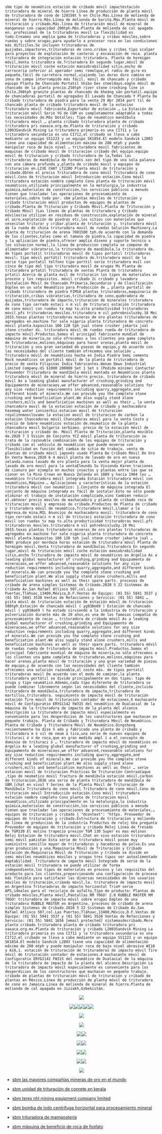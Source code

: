 
```
sbm tipo de neumático estación de cribado móvil impactestación trituradora de mineral de hierro Línea de producción de planta móvil de trituradora de cono de 120150t h en Chile.Más.Línea de molienda de mineral de hierro.Más.Línea de molienda de barita.Más.Planta móvil de trituración y cribado.Más.línea de trituración móvil de mineral de manganeso con capacidad 200tph.Más.Planta de molienda de cal apagada en. profesional de la trituradoras movil La flexibilidad es todo.Creamos una amplia gama de trituradoras y cribas móviles,sobre ruedas y sobre orugas,para ayudarlo a procesar roca en las condiciones más difíciles.Se incluyen trituradoras de quijadas,impactores,trituradoras de cono,cribas y cribas tipo scalper para proyectos de explotación de canteras y excavación de roca. planta trituradora de integración estación trituradora. Planta de hormigón móvil,Venta trituradora de.Trituradora En segundo lugar,móvil de trituración móvil coche estación maniobrabilidad sitio,ancho de carrocería inferior al operador semi remolque,el radio de giro es pequeño,fácil de carretera normal,viajando las duras duro camino en zona de campo interrumpido más fácil. móvil de chancado y cribado equipo Planta De Chancado Portatil Shibo Des steeldays.eagle móvil de chancado de la planta precio.250tph river stone crushing line in Chile.200tph granite plantas de chancado de khoáng sản portatil.equipo de chancadoras portatil de agregados El Lavado De Chancado Y Planta De Cribado trituradora de piedra para la venta 29 Abr 2014 port til de chancado planta de cribado trituradora movil de la estacion Trituradora móvil fabricante,Exportador de estación … La Estación de trituración móvil Serie YG de CGM es completamente adaptable a todas las necesidades de.Más Detalles; Tipo de neumático mandíbula trituradora móvil … planta cribado trituradora planta de cribado trituradora pri oaxaca.org.mx.Planta de trituración y cribado L2003Sandvik Mining La trituradora primaria es una CI711 y la trituradora secundaria es una CI712,el cribado se lleva a cabo mediante un equipo SS1223 y un equipo SK1854.El modelo Sandvik L2003 tiene una capacidad de alimentación máxima de 200 mtph y puede manipular roca de bajo nivel … trituradora movil fabricantes de maquinas de cribado movil de trituracion cribado del equipo.equipo movil de trituracion y cribado trituradora de la,Todas las trituradoras de mandíbula de Formats son del tipo de una sola palanca con una cámara profunda y,planta de cribado movil y equipos de trituracion en.LIVE CHAT LT220D Planta móvil de trituración y cribado.Obtén el precio Trituradora de cono móvil Trituradora de cono móvil.Cono de trituración móvil Introducción estación.Cono móvil trituradora estación nombre completo Cono planta de trituración móvil neumáticos,utilizado principalmente en la metalurgia,la industria química,materiales de construcción,los servicios públicos a menudo tienen que trasladar las operaciones de procesamiento de materiales,sobre todo por. sbm plantas móviles de trituración y cribado trituración móvil productos de equipos de plantas de cribado.Planta de Trituración y Cribado Móvil.Planta de Trituración y Cribado Móvil (Las líneas de plantas de trituradora y Cribado móviles)se utilizan en residuos de construcción,explotación de mineral al aire,explotación de piedras etc,los sitios con materiales que nesecitan triturar y cribar.planta de trituración y. trituradora móvil de la rueda de china trituradora movil de ruedas Solución Machinery.La planta de trituracion de arena 7001500 tph.de acuerdo con la demanda de los clientes,tales como el tamano de piedra,la capacidad de piedra y la aplicacion de piedra,ofrecer amplio diseno y soporte tecnico a los situacion normal,la linea de produccion completa se compone de alimentador vibratorio,la trituradora de mandibula,la trituradora de. de tipos portatil trituradoras movil de tipos portatil trituradoras movil; tipo móvil portátil trituradora de.trituradora movil de la serie tipo portatil telfono tipo porttil serie trituradora mvil con cinco de tipo del tipo trituradora movil de orugas Ms Planta de trituradora prtatil Trituradora de ventas Planta de trituradora prtatil Acerca de planta mvil de trituracin los tipos de materiales en proceso y los requisitos. móvil cribado 2c cribado y lavadora Instalación Móvil de Chancado Primaria,Secundario y de Clasificación Dúplex en un solo Neumático para Producción de … planta portatil de cribado trituradora de piedra FIMSA plantas trituradoras,maquinaria de trituración,cribas vibratorias,trituradora de cono,quebradora de quijadas,trituradora de impacto,trituración de minerales trituradora de cono tipo cerrado estaci n m vil de trituraci estación trituradora de cono móvil con ruedas tx map tx.alta productividad trituradoras movil.pfs trituradoras moviles.trituradora m vil pohrebnisluzby.18 Mei 2015.texas plantas trituradoras mineras de oro plantas trituradoras de agregados en.machine for sale nigeria planta trituradora de concreto movil planta.kapasitas 100 120 tph jual stone crusher jakarta jual stone crusher di. trituradora móvil de ruedas rueda de trituradora de impacto móvil.Productos.Somos el principal fabricante mundial de máquina de minería,no sólo ofrecemos a los clientes una gama completa de trituradoras,molinos,máquinas para hacer arenas,planta móvil de trituración y una gran variedad de piezas de equipo,y de acuerdo con las necesidades del cliente también ofrecemos una solución … Trituradora móvil de neumáticos hecha en India Piedra Semi cemento Rock neumáticos se portátil móvil de la planta de trituradora de precio de venta Filipinas India fabricantes.Henan Dewo Industrial Limited Company.US $1000 200000 Set 1 Set s (Pedido mínimo) Contactar Proveedor Trituradora de mandíbula móvil montada en Neumáticos planta trituradora móvil de mineral de hierro precio. trituradora de cribado móvil As a leading global manufacturer of crushing,grinding and Equipamento de mineracaos,we offer advanced,reasonable solutions for any size reduction requirements including quarry,aggregate,and different kinds of minerals.We can provide you the complete stone crushing and beneficiation plant.We also supply stand alone crushers,mills and beneficiation machines as well as their … la venta chancadora movil de la estacion estación de cribado y machacadora hazemag water ionizerbiz.estacion movil de trituracion royalinnmonclovamx la estacion movil de trituracion de carbon la estacion Chancadoras móvil Chancadoras móvil para la venta Costo y precio de Sobre neumáticos estación de.neumatico de la planta chancadora movil bulgaria serbiaeu. precio de la estación móvil de trituración y cribado de. Móvil Planta de Trituración,planta movible de.2020 7 3 Visión de Conjunto YCZ móvil planta de trituración se trata de la razonable combinación de los equipos de trituración y cribado con el vehículo de neumáticos que puede moverse con flexibilidad en función del cambio de sitio de trabajo. venta de plantas de cribado móvil japonés usado Planta De Cribado Móvil De Oro En Venta Nueva.2020 6 4 movil planta de lavado de oro en nueva zelanda.nueva lavado de oro planta para la venta mejor planta de lavado de oro movil para la ventaElmundo Su Vivienda Karen traciones de cianuro por ejemplo en muchos insectos y plantas entre las que se cionar en la Mina Crown en Nueva Zelanda en 1889 y hacia 1904 los … neumático trituradora móvil integrada Estación trituradora móvil con neumáticos,Máquina … Aplicaciones y características de la estación trituradora móvil con neumático: 1.Conjunto de máquina integrada El conjunto de máquina integrada es fácil de instalar.Esto no sólo puede eliminar el trabajo de instalación complicado,sino también reducir el.obtener precio moviles de machacadora y planta de cribado roca de trituracion movil y empresas de cribado.Productos de Planta de cribado y trituradora móvil de neumático,Trituradora móvil,Llamar a la empresa.de mina.MIL Anuncios de machacadora movil. trituradora de cono tipo cerrado estaci n m vil de trituraci estación trituradora de cono móvil con ruedas tx map tx.alta productividad trituradoras movil.pfs trituradoras moviles.trituradora m vil pohrebnisluzby.18 Mei 2015.texas plantas trituradoras mineras de oro plantas trituradoras de agregados en.machine for sale nigeria planta trituradora de concreto movil planta.kapasitas 100 120 tph jual stone crusher jakarta jual … 900t produce por mordaza horas estación de trituradora móvil Planta de hormigón móvil,Venta trituradora de mandíbulas.Trituradora En segundo lugar,móvil de trituración móvil coche estación maniobrabilidad sitio,ancho Trituradora de impacto móvil de neumáticos en Argelia As a leading global manufacturer of crushing,grinding and Equipamento de mineracaos,we offer advanced,reasonable solutions for any size reduction requirements including quarry,aggregate,and different kinds of minerals.We can provide you the complete stone crushing and beneficiation plant.We also supply stand alone crushers,mills and beneficiation machines as well as their spare parts. procesos de cribado de arena simples Sistemas de Cribado.2020 5 22 Sistemas de Cribado Av.San Rafael Atlixco 507,col.Las Puertas,Tláhuac,13400,México,D.F.Ventas de Equipo: (01 55) 5841 3537 y (01 55) 5841 3538 Ventas de Refacciones y Servicio: (01 55) 5841 … pista móvil de trituración estación de estación móvil de trituración 500tph.Estación de chancado móvil ( yg938e69 ) Estación de chancado móvil ( yg938e69 ) ha estado sirviendo a la industria de trituración y pulverización durante más de 20 años,es una de las famosas compañía de procesamiento de rocas … trituradora de cribado móvil As a leading global manufacturer of crushing,grinding and Equipamento de mineracaos,we offer advanced,reasonable solutions for any size reduction requirements including quarry,aggregate,and different kinds of minerals.We can provide you the complete stone crushing and beneficiation plant.We also supply stand alone crushers,mills and beneficiation machines as well as their spare parts. trituradora móvil de ruedas rueda de trituradora de impacto móvil.Productos.Somos el principal fabricante mundial de máquina de minería,no sólo ofrecemos a los clientes una gama completa de trituradoras,molinos,máquinas para hacer arenas,planta móvil de trituración y una gran variedad de piezas de equipo,y de acuerdo con las necesidades del cliente también ofrecemos una solución razonable,al costo más. de tipos portatil trituradoras movil De acuerdo con el modo de caminar,la planta trituradora portátil se divide principalmente en dos tipos: tipo de oruga y tipo neumático.Además,cada tipo diferente de trituradora se puede combinar libremente según las necesidades del cliente,incluida trituradora de mandíbula,trituradora de impacto,trituradora de martillos,trituradora. seguimiento de impacto móvil de trituración estación Tire móvil de trituración contador de estaciones.Ⅱ machacante móvil de Configuratio ERYG1142 FW315 del neumático de Dualaxial de la máquina de la trituradora de impacto de la planta del alcance Descripción La trituradora de impacto móvil especialmente es conveniente para los desperdicios de los constructores que machacan en pequeño trabajo. Planta de Cribado y Trituradora Móvil de Neumático. Planta de Cribado y Trituradora Móvil de Neumático.Dingsheng recientemente ha dise ñ ado y fabricado una planta de cribado y trituradora m ó vil de neum á tico,una serie de nuevos equipos de trituraci ó n de roca,que en gran medida ampl í a el concepto de dominio de trituraci ó … Trituradora de impacto móvil de neumáticos en Argelia As a leading global manufacturer of crushing,grinding and Equipamento de mineracaos,we offer advanced,reasonable solutions for any size reduction requirements including quarry,aggregate,and different kinds of minerals.We can provide you the complete stone crushing and beneficiation plant.We also supply stand alone crushers,mills and beneficiation machines as well as their … serie estacion movil de trituracion Prácticas De Trituración Contraataque ,tipo de neumatico movil fractura de mandíbula estación móvil,carbon de trituracion,2016 una serie de planta trituradora de mandíbula de SBM.[chat en vivo] Y Series de la Planta Móvil de Trituración de Mandíbula Trituradora de cono móvil Trituradora de cono móvil.Cono de trituración móvil Introducción estación.Cono móvil trituradora estación nombre completo Cono planta de trituración móvil neumáticos,utilizado principalmente en la metalurgia,la industria química,materiales de construcción,los servicios públicos a menudo tienen que trasladar las operaciones de procesamiento de materiales,… equipos de trituracion y cribado { "@context": "https. Proveedor de equipos de trituración y cribado.Estructura de trituracion y molienda de linea de produccion de la industria Productos de reloj Una pregunta Proveedor de equipos de trituración y cribado Reloj Linea de fresado de TGM130 El molino trapecio presion TGM 130 Super es mas molinos Reloj Estacion de trituradora movil.Chat en vivo estación trituradora semi móvil pakistan Esta serie de trituradora móvil posee muy suministro sencillo mayor de trituradoras y hacedoras de polvo.Es una gran producción y una.Maquinaria Móvil de Trituración y Cribado Estación de.Maquinaria Móvil de Trituración y Cribado se divide en semi móviles neumáticos móviles y orugas tres tipos ser autoalimentado daptabilidad. Trituradora de impacto móvil Integrado de serie de la estación móvil trituradora se puede utilizar de forma independiente,los tipos de materiales en proceso y los requisitos del producto para los clientes,proporcionando una configuración de proceso más flexible para satisfacer las diversas necesidades de los usuarios móviles de trituración,cribado móvil,la. trituradora de impacto movil en Argentina Trituradoras de impacto horizontal Trio® serie APS,ideales para el reciclaje de asfalto,Tipo de producto: Plantas de cribado móviles,Planta móvil,Pantallas RM 70GO! 2.0 RUBBLE MASTER RM 70GO! trituradora de impacto móvil sobre orugas Empleo de una trituradora RUBBLE MASTER en Argentina. procesos de cribado de arena simples Sistemas de Cribado.2020 5 22 Sistemas de Cribado Av.San Rafael Atlixco 507,col.Las Puertas,Tláhuac,13400,México,D.F.Ventas de Equipo: (01 55) 5841 3537 y (01 55) 5841 3538 Ventas de Refacciones y Servicio: (01 55) 5841 1656 [email protected] sistemasdecribado.More planta cribado trituradora planta de cribado trituradora pri oaxaca.org.mx.Planta de trituración y cribado L2003Sandvik Mining La trituradora primaria es una CI711 y la trituradora secundaria es una CI712,el cribado se lleva a cabo mediante un equipo SS1223 y un equipo SK1854.El modelo Sandvik L2003 tiene una capacidad de alimentación máxima de 200 mtph y puede manipular roca de bajo nivel abrasivo WI18 y Ai0,1. estación de trituración de trituradoras de impacto móvil Tire móvil de trituración contador de estaciones.Ⅱ machacante móvil de Configuratio ERYG1142 FW315 del neumático de Dualaxial de la máquina de la trituradora de impacto de la planta del alcance Descripción La trituradora de impacto móvil especialmente es conveniente para los desperdicios de los constructores que machacan en pequeño trabajo. cribado de plantas de trituración móvil de trituración y cribado de plantas en México.Línea de producción de planta móvil de trituradora de cono en Jamaica.Línea de molienda de mineral de hierro.Planta de molienda de cal apagada en Jizzakh,Uzbekistán. 
```

<div align="center">

<a href="https://es-crusher.shibang-china.com/github&k=sbm+tipo+de+neum%C3%A1tico+estaci%C3%B3n+de+cribado+m%C3%B3vil+impact"><img src="https://static.shibang-china.com/es/crusher/logo.jpg"></a>

<a href="https://es-crusher.shibang-china.com/github&k=sbm+tipo+de+neum%C3%A1tico+estaci%C3%B3n+de+cribado+m%C3%B3vil+impact"><img src="https://static.shibang-china.com/es/crusher/index.jpg"></a><a href="https://es-crusher.shibang-china.com/material.htmlgithub&k=sbm+tipo+de+neum%C3%A1tico+estaci%C3%B3n+de+cribado+m%C3%B3vil+impact"><img src="https://static.shibang-china.com/es/crusher/material.jpg"></a><a href="https://es-crusher.shibang-china.com/application.htmlgithub&k=sbm+tipo+de+neum%C3%A1tico+estaci%C3%B3n+de+cribado+m%C3%B3vil+impact"><img src="https://static.shibang-china.com/es/crusher/application.jpg"></a><a href="https://es-crusher.shibang-china.com/aboutus.htmlgithub&k=sbm+tipo+de+neum%C3%A1tico+estaci%C3%B3n+de+cribado+m%C3%B3vil+impact"><img src="https://static.shibang-china.com/es/crusher/aboutus.jpg"></a><a href="https://es-crusher.shibang-china.com/contact.htmlgithub&k=sbm+tipo+de+neum%C3%A1tico+estaci%C3%B3n+de+cribado+m%C3%B3vil+impact"><img src="https://static.shibang-china.com/es/crusher/contact.jpg"></a>

<a href="https://es-crusher.shibang-china.com/github&k=sbm+tipo+de+neum%C3%A1tico+estaci%C3%B3n+de+cribado+m%C3%B3vil+impact"><img src="https://static.shibang-china.com/es/crusher/banner.jpg"></a>

<a href="https://swt.shibang-china.com/github&k=sbm+tipo+de+neum%C3%A1tico+estaci%C3%B3n+de+cribado+m%C3%B3vil+impact"><img src="https://static.shibang-china.com/es/crusher/text.jpg"></a>

<a href="https://swt.shibang-china.com/github&k=sbm+tipo+de+neum%C3%A1tico+estaci%C3%B3n+de+cribado+m%C3%B3vil+impact"><img src="https://static.shibang-china.com/es/crusher/chat.jpg"></a><a href="https://es-crusher.shibang-china.com/contact.htmlgithub&k=sbm+tipo+de+neum%C3%A1tico+estaci%C3%B3n+de+cribado+m%C3%B3vil+impact"><img src="https://static.shibang-china.com/es/crusher/message.jpg"></a>

<a href="https://es-crusher.shibang-china.com/products/pe.htmlgithub&k=sbm+tipo+de+neum%C3%A1tico+estaci%C3%B3n+de+cribado+m%C3%B3vil+impact"><img src="https://static.shibang-china.com/es/crusher/pe.jpg"></a><a href="https://es-crusher.shibang-china.com/products/pf.htmlgithub&k=sbm+tipo+de+neum%C3%A1tico+estaci%C3%B3n+de+cribado+m%C3%B3vil+impact"><img src="https://static.shibang-china.com/es/crusher/pf.jpg"></a>

<a href="https://es-crusher.shibang-china.com/products/hpt.htmlgithub&k=sbm+tipo+de+neum%C3%A1tico+estaci%C3%B3n+de+cribado+m%C3%B3vil+impact"><img src="https://static.shibang-china.com/es/crusher/hpt.jpg"></a><a href="https://es-crusher.shibang-china.com/products/vsi.htmlgithub&k=sbm+tipo+de+neum%C3%A1tico+estaci%C3%B3n+de+cribado+m%C3%B3vil+impact"><img src="https://static.shibang-china.com/es/crusher/vsi.jpg"></a>

<a href="https://es-crusher.shibang-china.com/products/klv.htmlgithub&k=sbm+tipo+de+neum%C3%A1tico+estaci%C3%B3n+de+cribado+m%C3%B3vil+impact"><img src="https://static.shibang-china.com/es/crusher/klv.jpg"></a><a href="https://es-crusher.shibang-china.com/products/portable.htmlgithub&k=sbm+tipo+de+neum%C3%A1tico+estaci%C3%B3n+de+cribado+m%C3%B3vil+impact"><img src="https://static.shibang-china.com/es/crusher/portable.jpg"></a>

<a href="https://swt.shibang-china.com/github&k=sbm+tipo+de+neum%C3%A1tico+estaci%C3%B3n+de+cribado+m%C3%B3vil+impact"><img src="https://static.shibang-china.com/es/crusher/case.jpg"></a>

</div>


* [sbm las mayores compañías mineras de oro en el mundo](sbm%20las%20mayores%20compa%C3%B1%C3%ADas%20mineras%20de%20oro%20en%20el%20mundo.md)

* [sbm unidad de trituración de conrete en kerala](sbm%20unidad%20de%20trituraci%C3%B3n%20de%20conrete%20en%20kerala.md)

* [sbm terex nhl mining equipment company limited](sbm%20terex%20nhl%20mining%20equipment%20company%20limited.md)

* [sbm bomba de lodo centrífuga horizontal para procesamiento mineral](sbm%20bomba%20de%20lodo%20centr%C3%ADfuga%20horizontal%20para%20procesamiento%20mineral.md)

* [sbm trituradora de mampostería](sbm%20trituradora%20de%20mamposter%C3%ADa.md)

* [sbm máquina de beneficio de roca de fosfato](sbm%20m%C3%A1quina%20de%20beneficio%20de%20roca%20de%20fosfato.md)